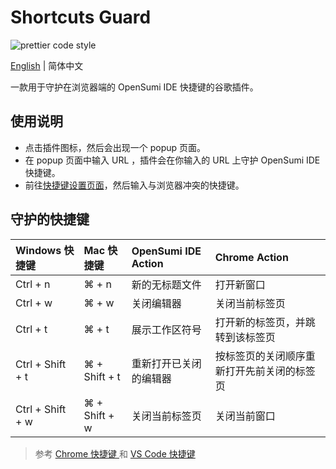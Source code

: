 # Shortcuts Guard

![prettier code style](https://img.shields.io/badge/code_style-prettier-ff69b4.svg?style=flat-square)

[English](./README.md) | 简体中文

一款用于守护在浏览器端的 OpenSumi IDE 快捷键的谷歌插件。

## 使用说明

- 点击插件图标，然后会出现一个 popup 页面。
- 在 popup 页面中输入 URL ，插件会在你输入的 URL 上守护 OpenSumi IDE 快捷键。
- 前往[快捷键设置页面](chrome://extensions/shortcuts)，然后输入与浏览器冲突的快捷键。

## 守护的快捷键

| **Windows 快捷键** | **Mac 快捷键** | **OpenSumi IDE Action** | **Chrome Action**                          |
| :----------------- | :------------- | :---------------------- | :----------------------------------------- |
| Ctrl + n           | ⌘ + n          | 新的无标题文件          | 打开新窗口                                 |
| Ctrl + w           | ⌘ + w          | 关闭编辑器              | 关闭当前标签页                             |
| Ctrl + t           | ⌘ + t          | 展示工作区符号          | 打开新的标签页，并跳转到该标签页           |
| Ctrl + Shift + t   | ⌘ + Shift + t  | 重新打开已关闭的编辑器  | 按标签页的关闭顺序重新打开先前关闭的标签页 |
| Ctrl + Shift + w   | ⌘ + Shift + w  | 关闭当前标签页          | 关闭当前窗口                               |

> 参考 [Chrome 快捷键 ](https://support.google.com/chrome/answer/157179?co=GENIE.Platform%3DDesktop&hl=zh-Hans#zippy=%2C%E6%A0%87%E7%AD%BE%E9%A1%B5%E5%92%8C%E7%AA%97%E5%8F%A3%E5%BF%AB%E6%8D%B7%E9%94%AE)和 [VS Code 快捷键](https://code.visualstudio.com/shortcuts/keyboard-shortcuts-windows.pdf)

